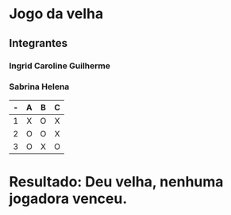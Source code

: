 # Jogo da velha
## Integrantes
### Ingrid Caroline Guilherme
### Sabrina Helena

| -  |  A     | B     | C     |
| -- | :---:  | :---: | :---: |
| 1  | X      | O     | X     |
| 2  | O      | O     | X     |
| 3  | O      | X     | O     |

# Resultado: Deu velha, nenhuma jogadora venceu.
